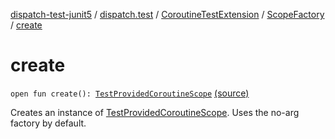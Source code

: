 [dispatch-test-junit5](../../../index.md) / [dispatch.test](../../index.md) / [CoroutineTestExtension](../index.md) / [ScopeFactory](index.md) / [create](./create.md)

# create

`open fun create(): `[`TestProvidedCoroutineScope`](https://rbusarow.github.io/Dispatch/dispatch-test/dispatch.test/-test-provided-coroutine-scope/index.md) [(source)](https://github.com/RBusarow/Dispatch/tree/master/dispatch-test-junit5/src/main/java/dispatch/test/CoroutineTestExtension.kt#L150)

Creates an instance of [TestProvidedCoroutineScope](https://rbusarow.github.io/Dispatch/dispatch-test/dispatch.test/-test-provided-coroutine-scope/index.md).  Uses the no-arg factory by default.

